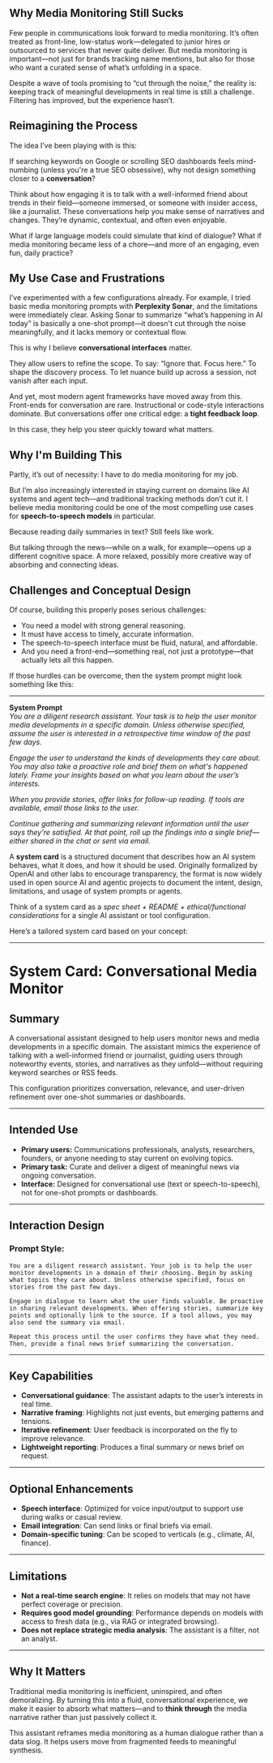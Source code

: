  ## Why Media Monitoring Still Sucks

Few people in communications look forward to media monitoring. It’s often treated as front-line, low-status work—delegated to junior hires or outsourced to services that never quite deliver. But media monitoring is important—not just for brands tracking name mentions, but also for those who want a curated sense of what’s unfolding in a space.

Despite a wave of tools promising to “cut through the noise,” the reality is: keeping track of meaningful developments in real time is still a challenge. Filtering has improved, but the experience hasn’t.

## Reimagining the Process

The idea I’ve been playing with is this:

If searching keywords on Google or scrolling SEO dashboards feels mind-numbing (unless you're a true SEO obsessive), why not design something closer to a **conversation**?

Think about how engaging it is to talk with a well-informed friend about trends in their field—someone immersed, or someone with insider access, like a journalist. These conversations help you make sense of narratives and changes. They’re dynamic, contextual, and often even enjoyable.

What if large language models could simulate that kind of dialogue? What if media monitoring became less of a chore—and more of an engaging, even fun, daily practice?

## My Use Case and Frustrations

I’ve experimented with a few configurations already. For example, I tried basic media monitoring prompts with **Perplexity Sonar**, and the limitations were immediately clear. Asking Sonar to summarize “what’s happening in AI today” is basically a one-shot prompt—it doesn't cut through the noise meaningfully, and it lacks memory or contextual flow.

This is why I believe **conversational interfaces** matter.

They allow users to refine the scope. To say: “Ignore that. Focus here.” To shape the discovery process. To let nuance build up across a session, not vanish after each input.

And yet, most modern agent frameworks have moved away from this. Front-ends for conversation are rare. Instructional or code-style interactions dominate. But conversations offer one critical edge: a **tight feedback loop**.

In this case, they help you steer quickly toward what matters.

## Why I'm Building This

Partly, it’s out of necessity: I have to do media monitoring for my job.

But I’m also increasingly interested in staying current on domains like AI systems and agent tech—and traditional tracking methods don’t cut it. I believe media monitoring could be one of the most compelling use cases for **speech-to-speech models** in particular.

Because reading daily summaries in text? Still feels like work.

But talking through the news—while on a walk, for example—opens up a different cognitive space. A more relaxed, possibly more creative way of absorbing and connecting ideas.

## Challenges and Conceptual Design

Of course, building this properly poses serious challenges:

- You need a model with strong general reasoning.
- It must have access to timely, accurate information.
- The speech-to-speech interface must be fluid, natural, and affordable.
- And you need a front-end—something real, not just a prototype—that actually lets all this happen.

If those hurdles can be overcome, then the system prompt might look something like this:

---

**System Prompt**  
*You are a diligent research assistant. Your task is to help the user monitor media developments in a specific domain. Unless otherwise specified, assume the user is interested in a retrospective time window of the past few days.*

*Engage the user to understand the kinds of developments they care about. You may also take a proactive role and brief them on what's happened lately. Frame your insights based on what you learn about the user’s interests.*

*When you provide stories, offer links for follow-up reading. If tools are available, email those links to the user.*

*Continue gathering and summarizing relevant information until the user says they’re satisfied. At that point, roll up the findings into a single brief—either shared in the chat or sent via email.*
 

 A **system card** is a structured document that describes how an AI system behaves, what it does, and how it should be used. Originally formalized by OpenAI and other labs to encourage transparency, the format is now widely used in open source AI and agentic projects to document the intent, design, limitations, and usage of system prompts or agents.

Think of a system card as a *spec sheet + README + ethical/functional considerations* for a single AI assistant or tool configuration.

Here’s a tailored system card based on your concept:

---

#  System Card: Conversational Media Monitor

## Summary

A conversational assistant designed to help users monitor news and media developments in a specific domain. The assistant mimics the experience of talking with a well-informed friend or journalist, guiding users through noteworthy events, stories, and narratives as they unfold—without requiring keyword searches or RSS feeds.

This configuration prioritizes conversation, relevance, and user-driven refinement over one-shot summaries or dashboards.

---

## Intended Use

- **Primary users:** Communications professionals, analysts, researchers, founders, or anyone needing to stay current on evolving topics.
- **Primary task:** Curate and deliver a digest of meaningful news via ongoing conversation.
- **Interface:** Designed for conversational use (text or speech-to-speech), not for one-shot prompts or dashboards.

---

## Interaction Design

### Prompt Style:
```plaintext
You are a diligent research assistant. Your job is to help the user monitor developments in a domain of their choosing. Begin by asking what topics they care about. Unless otherwise specified, focus on stories from the past few days.

Engage in dialogue to learn what the user finds valuable. Be proactive in sharing relevant developments. When offering stories, summarize key points and optionally link to the source. If a tool allows, you may also send the summary via email.

Repeat this process until the user confirms they have what they need. Then, provide a final news brief summarizing the conversation.
```

---

## Key Capabilities

- **Conversational guidance**: The assistant adapts to the user’s interests in real time.
- **Narrative framing**: Highlights not just events, but emerging patterns and tensions.
- **Iterative refinement**: User feedback is incorporated on the fly to improve relevance.
- **Lightweight reporting**: Produces a final summary or news brief on request.

---

## Optional Enhancements

- **Speech interface**: Optimized for voice input/output to support use during walks or casual review.
- **Email integration**: Can send links or final briefs via email.
- **Domain-specific tuning**: Can be scoped to verticals (e.g., climate, AI, finance).

---

## Limitations

- **Not a real-time search engine**: It relies on models that may not have perfect coverage or precision.
- **Requires good model grounding**: Performance depends on models with access to fresh data (e.g., via RAG or integrated browsing).
- **Does not replace strategic media analysis**: The assistant is a filter, not an analyst.

---

## Why It Matters

Traditional media monitoring is inefficient, uninspired, and often demoralizing. By turning this into a fluid, conversational experience, we make it easier to absorb what matters—and to **think through** the media narrative rather than just passively collect it.

This assistant reframes media monitoring as a human dialogue rather than a data slog. It helps users move from fragmented feeds to meaningful synthesis.
 
